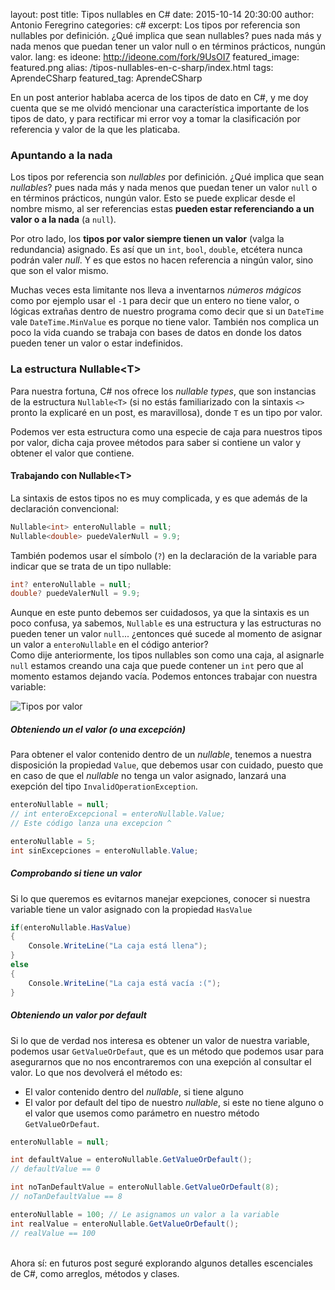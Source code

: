 layout: post
title: Tipos nullables en C#
date: 2015-10-14 20:30:00
author: Antonio Feregrino
categories: c#
excerpt: Los tipos por referencia son nullables por definición. ¿Qué implica que sean nullables? pues nada más y nada menos que puedan tener un valor null o en términos prácticos, nungún valor.
lang: es
ideone: http://ideone.com/fork/9UsOI7
featured_image: featured.png
alias: /tipos-nullables-en-c-sharp/index.html
tags: AprendeCSharp
featured_tag: AprendeCSharp

En un post anterior hablaba acerca de los tipos de dato en C#, y me doy cuenta que se me olvidó mencionar una característica importante de los tipos de dato, y para rectificar mi error voy a tomar la clasificación por referencia y valor de la que les platicaba.  

### Apuntando a la nada  
  
Los tipos por referencia son *nullables* por definición. ¿Qué implica que sean *nullables*? pues nada más y nada menos que puedan tener un valor `null` o en términos prácticos, nungún valor. Esto se puede explicar desde el nombre mismo, al ser referencias estas **pueden estar referenciando a un valor o a la nada** (a `null`).

Por otro lado, los **tipos por valor siempre tienen un valor** (valga la redundancia) asignado. Es así que un `int`, `bool`, `double`, etcétera nunca podrán valer *null*. Y es que estos no hacen referencia a ningún valor, sino que son el valor mismo.  
  
Muchas veces esta limitante nos lleva a inventarnos *números mágicos* como por ejemplo usar el <code>-1</code> para decir que un entero no tiene valor, o lógicas extrañas dentro de nuestro programa como decir que si un `DateTime` vale `DateTime.MinValue` es porque no tiene valor.  También nos complica un poco la vida cuando se trabaja con bases de datos en donde los datos pueden tener un valor o estar indefinidos.
  
### La estructura Nullable&lt;T&gt;  
Para nuestra fortuna, C# nos ofrece los *nullable types*, que son instancias de la estructura `Nullable<T>` (si no estás familiarizado con la sintaxis `<>` pronto la explicaré en un post, es maravillosa), donde `T` es un tipo por valor.  

Podemos ver esta estructura como una especie de caja para nuestros tipos por valor, dicha caja provee métodos para saber si contiene un valor y obtener el valor que contiene.  


#### Trabajando con Nullable&lt;T&gt;  
La sintaxis de estos tipos no es muy complicada, y es que además de la declaración convencional:  
```csharp  
Nullable<int> enteroNullable = null;
Nullable<double> puedeValerNull = 9.9;
```  
También podemos usar el símbolo (<code>?</code>) en la declaración de la variable para indicar que se trata de un tipo nullable:  
```csharp  
int? enteroNullable = null;
double? puedeValerNull = 9.9;
```  
Aunque en este punto debemos ser cuidadosos, ya que la sintaxis es un poco confusa, ya sabemos, <code>Nullable</code> es una estructura y las estructuras no pueden tener un valor `null`...  ¿entonces qué sucede al momento de asignar un valor a `enteroNullable` en  el código anterior?  
Como dije anteriormente, los tipos nullables son como una caja, al asignarle <code>null</code> estamos creando una caja que puede contener un <code>int</code> pero que al momento estamos dejando vacía. Podemos entonces trabajar con nuestra variable:  


<img src="/images/tipos-nullables-en-c-sharp__boxes.png" title="Tipos por valor" />

##### Obteniendo un el valor (o una excepción)  
Para obtener el valor contenido dentro de un *nullable*, tenemos a nuestra disposición la propiedad <code>Value</code>, que debemos usar con cuidado, puesto que en caso de que el *nullable* no tenga un valor asignado, lanzará una exepción del tipo `InvalidOperationException`. 
```csharp  
enteroNullable = null;
// int enteroExcepcional = enteroNullable.Value; 
// Este código lanza una excepcion ^

enteroNullable = 5;
int sinExcepciones = enteroNullable.Value;
```  

##### Comprobando si tiene un valor  
Si lo que queremos es evitarnos manejar exepciones, conocer si nuestra variable tiene un valor asignado con la propiedad `HasValue` 
```csharp  
if(enteroNullable.HasValue)
{
	Console.WriteLine("La caja está llena");
}
else 
{
	Console.WriteLine("La caja está vacía :(");
}
```  
  
##### Obteniendo un valor por default  
Si lo que de verdad nos interesa es obtener un valor de nuestra variable, podemos usar `GetValueOrDefaut`, que es un método que podemos usar para asegurarnos que no nos encontraremos con una exepción al consultar el valor. Lo que nos devolverá el método es:  
  
 - El valor contenido dentro del *nullable*, si tiene alguno
 - El valor por default del tipo de nuestro *nullable*, si este no tiene alguno o el valor que usemos como parámetro en nuestro método `GetValueOrDefaut`.
 
```csharp  
enteroNullable = null;

int defaultValue = enteroNullable.GetValueOrDefault();
// defaultValue == 0

int noTanDefaultValue = enteroNullable.GetValueOrDefault(8);
// noTanDefaultValue == 8

enteroNullable = 100; // Le asignamos un valor a la variable
int realValue = enteroNullable.GetValueOrDefault();
// realValue == 100
```  
  
<br />
Ahora sí: en futuros post seguré explorando algunos detalles escenciales de C#, como arreglos, métodos y clases.

